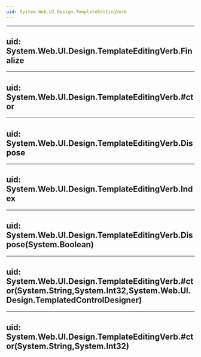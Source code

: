 ```yaml
---
uid: System.Web.UI.Design.TemplateEditingVerb
---
```


---
uid: System.Web.UI.Design.TemplateEditingVerb.Finalize
---

---
uid: System.Web.UI.Design.TemplateEditingVerb.#ctor
---

---
uid: System.Web.UI.Design.TemplateEditingVerb.Dispose
---

---
uid: System.Web.UI.Design.TemplateEditingVerb.Index
---

---
uid: System.Web.UI.Design.TemplateEditingVerb.Dispose(System.Boolean)
---

---
uid: System.Web.UI.Design.TemplateEditingVerb.#ctor(System.String,System.Int32,System.Web.UI.Design.TemplatedControlDesigner)
---

---
uid: System.Web.UI.Design.TemplateEditingVerb.#ctor(System.String,System.Int32)
---
